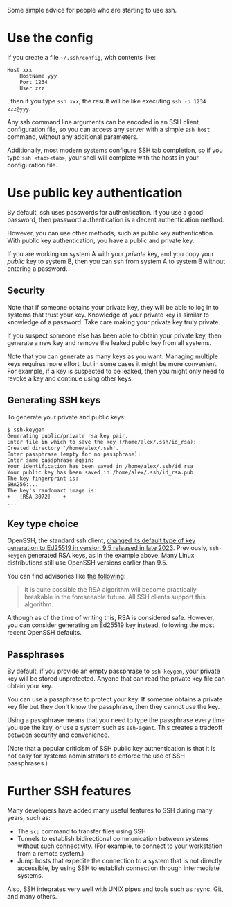 Some simple advice for people who are starting to use ssh.

# Use the config

If you create a file `~/.ssh/config`, with contents like:

```
Host xxx
	HostName yyy
	Port 1234
	User zzz
```

, then if you type `ssh xxx`, the result will be like executing `ssh -p 1234 zzz@yyy`.

Any ssh command line arguments can be encoded in an SSH client configuration file, so you can access any server with a simple `ssh host` command, without any additional parameters.

Additionally, most modern systems configure SSH tab completion, so if you type `ssh <tab><tab>`, your shell will complete with the hosts in your configuration file.

# Use public key authentication

By default, ssh uses passwords for authentication.
If you use a good password, then password authentication is a decent authentication method.

However, you can use other methods, such as public key authentication.
With public key authentication, you have a public and private key.

If you are working on system A with your *private* key, and you copy your *public* key to system B, then you can ssh from system A to system B without entering a password.

## Security

Note that if someone obtains your private key, they will be able to log in to systems that trust your key.
Knowledge of your private key is similar to knowledge of a password.
Take care making your private key truly private.

If you suspect someone else has been able to obtain your private key, then generate a new key and remove the leaked public key from all systems.

Note that you can generate as many keys as you want.
Managing multiple keys requires more effort, but in some cases it might be more convenient.
For example, if a key is suspected to be leaked, then you might only need to revoke a key and continue using other keys.

## Generating SSH keys

To generate your private and public keys:

```
$ ssh-keygen
Generating public/private rsa key pair.
Enter file in which to save the key (/home/alex/.ssh/id_rsa): 
Created directory '/home/alex/.ssh'.
Enter passphrase (empty for no passphrase): 
Enter same passphrase again: 
Your identification has been saved in /home/alex/.ssh/id_rsa
Your public key has been saved in /home/alex/.ssh/id_rsa.pub
The key fingerprint is:
SHA256:...
The key's randomart image is:
+---[RSA 3072]----+
...
```

## Key type choice

OpenSSH, the standard ssh client, [changed its default type of key generation to Ed25519 in version 9.5 released in late 2023](https://www.openssh.com/txt/release-9.5).
Previously, `ssh-keygen` generated RSA keys, as in the example above.
Many Linux distributions still use OpenSSH versions earlier than 9.5.

You can find advisories like [the following](https://www.ssh.com/academy/ssh/keygen):

> It is quite possible the RSA algorithm will become practically breakable in the foreseeable future. All SSH clients support this algorithm.

Although as of the time of writing this, RSA is considered safe.
However, you can consider generating an Ed25519 key instead, following the most recent OpenSSH defaults.

## Passphrases

By default, if you provide an empty passphrase to `ssh-keygen`, your private key will be stored unprotected.
Anyone that can read the private key file can obtain your key.

You can use a passphrase to protect your key.
If someone obtains a private key file but they don't know the passphrase, then they cannot use the key.

Using a passphrase means that you need to type the passphrase every time you use the key, or use a system such as `ssh-agent`.
This creates a tradeoff between security and convenience.

(Note that a popular criticism of SSH public key authentication is that it is not easy for systems administrators to enforce the use of SSH passphrases.)

# Further SSH features

Many developers have added many useful features to SSH during many years, such as:

* The `scp` command to transfer files using SSH
* Tunnels to establish bidirectional communication between systems without such connectivity.
  (For example, to connect to your workstation from a remote system.)
* Jump hosts that expedite the connection to a system that is not directly accessible, by using SSH to establish connection through intermediate systems.

Also, SSH integrates very well with UNIX pipes and tools such as rsync, Git, and many others.
